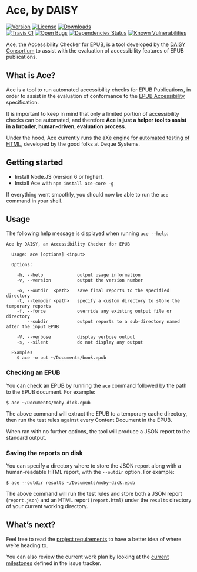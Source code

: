 # Ace, by DAISY

[![Version](https://img.shields.io/npm/v/ace-core.svg)](https://www.npmjs.com/package/ace-core)
[![License](https://img.shields.io/npm/l/ace-core.svg)](LICENSE)
[![Downloads](https://img.shields.io/npm/dt/ace-core.svg)](https://www.npmjs.com/package/ace-core)  
[![Travis CI](https://img.shields.io/travis/daisy/ace.svg)](https://travis-ci.org/daisy/ace)
[![Open Bugs](https://img.shields.io/github/issues-raw/daisy/ace/bug.svg)](https://github.com/daisy/ace/issues)
[![Dependencies Status](https://img.shields.io/david/daisy/ace.svg)](https://david-dm.org/daisy/ace)
[![Known Vulnerabilities](https://snyk.io/test/github/daisy/ace/badge.svg)](https://snyk.io/test/github/daisy/ace)

Ace, the Accessibility Checker for EPUB, is a tool developed by the [DAISY Consortium](http://daisy.org) to assist with the evaluation of accessibility features of EPUB publications.

## What is Ace?

Ace is a tool to run automated accessibility checks for EPUB Publications, in order to assist in the evaluation of conformance to the [EPUB Accessibility](http://www.idpf.org/epub/latest/accessibility) specification.

It is important to keep in mind that only a limited portion of accessibility checks can be automated, and therefore __Ace is just a helper tool to assist in a broader, human-driven, evaluation process__.

Under the hood, Ace currently runs the [aXe engine for automated testing of HTML](https://github.com/dequelabs/axe-core), developed by the good folks at Deque Systems.

## Getting started

 * Install Node.JS (version 6 or higher).
 * Install Ace with `npm install ace-core -g`

If everything went smoothly, you should now be able to run the `ace` command in your shell.

## Usage

The following help message is displayed when running `ace --help`:

```
Ace by DAISY, an Accessibility Checker for EPUB

  Usage: ace [options] <input>

  Options:

    -h, --help             output usage information
    -v, --version          output the version number

    -o, --outdir  <path>   save final reports to the specified directory
    -t, --tempdir <path>   specify a custom directory to store the temporary reports
    -f, --force            override any existing output file or directory
        --subdir           output reports to a sub-directory named after the input EPUB

    -V, --verbose          display verbose output
    -s, --silent           do not display any output

  Examples
    $ ace -o out ~/Documents/book.epub
```

### Checking an EPUB

You can check an EPUB by running the `ace` command followed by the path to the EPUB document. For example:

```
$ ace ~/Documents/moby-dick.epub
```

The above command will extract the EPUB to a temporary cache directory, then run the test rules against every Content Document in the EPUB.

When ran with no further options, the tool will produce a JSON report to the standard output.

### Saving the reports on disk

You can specify a directory where to store the JSON report along with a human-readable HTML report, with the `--outdir` option. For example:

```
$ ace --outdir results ~/Documents/moby-dick.epub
```

The above command will run the test rules and store both a JSON report (`report.json`) and an HTML report (`report.html`) under the `results` directory of your current working directory.

## What’s next?

Feel free to read the [project requirements](https://github.com/daisy/ace-core/wiki/Requirements) to have a better idea of where we’re heading to.

You can also review the current work plan by looking at the [current milestones](https://github.com/daisy/ace-core/milestones) defined in the issue tracker.

